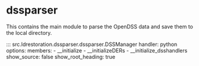 # dssparser 
This contains the main module to parse the OpenDSS data and save them to the local directory.

::: src.ldrestoration.dssparser.dssparser.DSSManager
    handler: python
    options:
        members:
            - __initialize
            - __initializeDERs
            - __initialize_dsshandlers
        show_source: false
        show_root_heading: true

